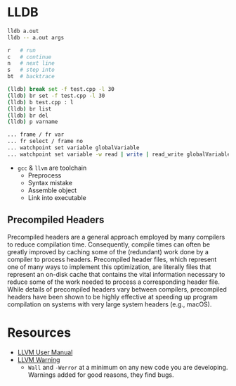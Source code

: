 # LLDB

```bash
lldb a.out
lldb -- a.out args

r   # run
c   # continue
n   # next line
s   # step into
bt  # backtrace

(lldb) break set -f test.cpp -l 30
(lldb) br set -f test.cpp -l 30
(lldb) b test.cpp : l
(lldb) br list
(lldb) br del
(lldb) p varname

... frame / fr var
... fr select / frame no
... watchpoint set variable globalVariable
... watchpoint set variable -w read | write | read_write globalVariable
```

- `gcc` & `llvm` are toolchain
    - Preprocess
    - Syntax mistake
    - Assemble object
    - Link into executable

## Precompiled Headers

Precompiled headers are a general approach employed by many compilers to reduce compilation time. Consequently, compile times can often be greatly improved by caching some of the (redundant) work done by a compiler to process headers. Precompiled header files, which represent one of many ways to implement this optimization, are literally files that represent an on-disk cache that contains the vital information necessary to reduce some of the work needed to process a corresponding header file. While details of precompiled headers vary between compilers, precompiled headers have been shown to be highly effective at speeding up program compilation on systems with very large system headers (e.g., macOS).


# Resources
- [LLVM User Manual](https://clang.llvm.org/docs/UsersManual.html#terminology)
- [LLVM Warning](https://softwareengineering.stackexchange.com/questions/122608/clang-warning-flags-for-objective-c-development/124574#124574)
    - `Wall` and `-Werror` at a minimum on any new code you are developing. Warnings added for good reasons, they find bugs.